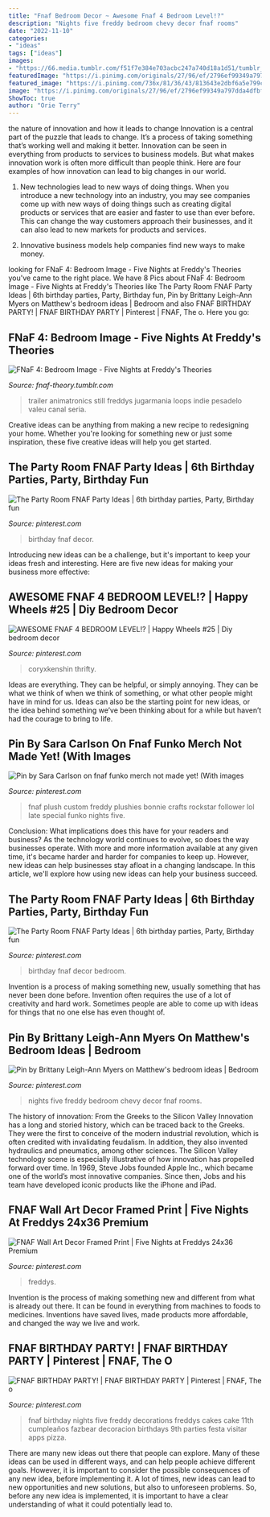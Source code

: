 ```yaml
---
title: "Fnaf Bedroom Decor ~ Awesome Fnaf 4 Bedroom Level!?"
description: "Nights five freddy bedroom chevy decor fnaf rooms"
date: "2022-11-10"
categories:
- "ideas"
tags: ["ideas"]
images:
- "https://66.media.tumblr.com/f51f7e384e703acbc247a740d18a1d51/tumblr_inline_nrgfwx7XnZ1twg8n1_640.png"
featuredImage: "https://i.pinimg.com/originals/27/96/ef/2796ef99349a797dda4dfbf0c6043a00.jpg"
featured_image: "https://i.pinimg.com/736x/81/36/43/813643e2dbf6a5e799cf91fd63e468f4.jpg"
image: "https://i.pinimg.com/originals/27/96/ef/2796ef99349a797dda4dfbf0c6043a00.jpg"
ShowToc: true
author: "Orie Terry"
---
```



the nature of innovation and how it leads to change
Innovation is a central part of the puzzle that leads to change. It’s a process of taking something that’s working well and making it better. Innovation can be seen in everything from products to services to business models. But what makes innovation work is often more difficult than people think. Here are four examples of how innovation can lead to big changes in our world.
1) New technologies lead to new ways of doing things. When you introduce a new technology into an industry, you may see companies come up with new ways of doing things such as creating digital products or services that are easier and faster to use than ever before. This can change the way customers approach their businesses, and it can also lead to new markets for products and services.

2) Innovative business models help companies find new ways to make money.

	

		
looking for FNaF 4: Bedroom Image - Five Nights at Freddy&#039;s Theories you've came to the right place. We have 8 Pics about FNaF 4: Bedroom Image - Five Nights at Freddy&#039;s Theories like The Party Room FNAF Party Ideas | 6th birthday parties, Party, Birthday fun, Pin by Brittany Leigh-Ann Myers on Matthew&#039;s bedroom ideas | Bedroom and also FNAF BIRTHDAY PARTY! | FNAF BIRTHDAY PARTY | Pinterest | FNAF, The o. Here you go:
		
    
## FNaF 4: Bedroom Image - Five Nights At Freddy&#039;s Theories

<img loading=lazy src="https://66.media.tumblr.com/f51f7e384e703acbc247a740d18a1d51/tumblr_inline_nrgfwx7XnZ1twg8n1_640.png" onerror="this.onerror=null;this.src='https://tse4.mm.bing.net/th?id=OIP.hG5BCSltn1mZwv2dwYBq5wHaEo&amp;pid=15.1';" alt="FNaF 4: Bedroom Image - Five Nights at Freddy&#039;s Theories">

_Source: fnaf-theory.tumblr.com_

>trailer animatronics still freddys jugarmania loops indie pesadelo valeu canal seria. 

	

Creative ideas can be anything from making a new recipe to redesigning your home. Whether you're looking for something new or just some inspiration, these five creative ideas will help you get started.

    
## The Party Room FNAF Party Ideas | 6th Birthday Parties, Party, Birthday Fun

<img loading=lazy src="https://i.pinimg.com/736x/81/36/43/813643e2dbf6a5e799cf91fd63e468f4.jpg" onerror="this.onerror=null;this.src='https://tse2.mm.bing.net/th?id=OIP._vUR1XolI3fWFmRJRx7RpQHaJ3&amp;pid=15.1';" alt="The Party Room FNAF Party Ideas | 6th birthday parties, Party, Birthday fun">

_Source: pinterest.com_

>birthday fnaf decor. 

	

Introducing new ideas can be a challenge, but it's important to keep your ideas fresh and interesting. Here are five new ideas for making your business more effective:

    
## AWESOME FNAF 4 BEDROOM LEVEL!? | Happy Wheels #25 | Diy Bedroom Decor

<img loading=lazy src="https://i.pinimg.com/originals/d0/c6/63/d0c663c274fbddaffb5fc9de5f62b6d7.jpg" onerror="this.onerror=null;this.src='https://tse3.mm.bing.net/th?id=OIP.GfvDPaevILrNyObioI6UDQHaEK&amp;pid=15.1';" alt="AWESOME FNAF 4 BEDROOM LEVEL!? | Happy Wheels #25 | Diy bedroom decor">

_Source: pinterest.com_

>coryxkenshin thrifty. 

	

Ideas are everything. They can be helpful, or simply annoying. They can be what we think of when we think of something, or what other people might have in mind for us. Ideas can also be the starting point for new ideas, or the idea behind something we’ve been thinking about for a while but haven’t had the courage to bring to life.

    
## Pin By Sara Carlson On Fnaf Funko Merch Not Made Yet! (With Images

<img loading=lazy src="https://i.pinimg.com/originals/27/96/ef/2796ef99349a797dda4dfbf0c6043a00.jpg" onerror="this.onerror=null;this.src='https://tse2.mm.bing.net/th?id=OIP.K3eX1LQsYV1NrmWXSoEjmwHaJ4&amp;pid=15.1';" alt="Pin by Sara Carlson on fnaf funko merch not made yet! (With images">

_Source: pinterest.com_

>fnaf plush custom freddy plushies bonnie crafts rockstar follower lol late special funko nights five. 

	

Conclusion: What implications does this have for your readers and business?
As the technology world continues to evolve, so does the way businesses operate. With more and more information available at any given time, it's became harder and harder for companies to keep up. However, new ideas can help businesses stay afloat in a changing landscape. In this article, we'll explore how using new ideas can help your business succeed.

    
## The Party Room FNAF Party Ideas | 6th Birthday Parties, Party, Birthday Fun

<img loading=lazy src="https://i.pinimg.com/originals/81/36/43/813643e2dbf6a5e799cf91fd63e468f4.jpg" onerror="this.onerror=null;this.src='https://tse1.mm.bing.net/th?id=OIP.UXqWEWYZu4LzGklYEMQDIwHaJ4&amp;pid=15.1';" alt="The Party Room FNAF Party Ideas | 6th birthday parties, Party, Birthday fun">

_Source: pinterest.com_

>birthday fnaf decor bedroom. 

	

Invention is a process of making something new, usually something that has never been done before. Invention often requires the use of a lot of creativity and hard work. Sometimes people are able to come up with ideas for things that no one else has even thought of.

    
## Pin By Brittany Leigh-Ann Myers On Matthew&#039;s Bedroom Ideas | Bedroom

<img loading=lazy src="https://i.pinimg.com/originals/05/0b/b4/050bb4c6a82f3644f7d557e39d0ba8f2.jpg" onerror="this.onerror=null;this.src='https://tse4.mm.bing.net/th?id=OIP.5zfCn0y6QDkuPDM5mLSVBAHaFj&amp;pid=15.1';" alt="Pin by Brittany Leigh-Ann Myers on Matthew&#039;s bedroom ideas | Bedroom">

_Source: pinterest.com_

>nights five freddy bedroom chevy decor fnaf rooms. 

	

The history of innovation: From the Greeks to the Silicon Valley
Innovation has a long and storied history, which can be traced back to the Greeks. They were the first to conceive of the modern industrial revolution, which is often credited with invalidating feudalism. In addition, they also invented hydraulics and pneumatics, among other sciences.
The Silicon Valley technology scene is especially illustrative of how innovation has propelled forward over time. In 1969, Steve Jobs founded Apple Inc., which became one of the world’s most innovative companies. Since then, Jobs and his team have developed iconic products like the iPhone and iPad.

    
## FNAF Wall Art Decor Framed Print | Five Nights At Freddys 24x36 Premium

<img loading=lazy src="https://i.pinimg.com/originals/f8/e8/e8/f8e8e8154d3036867f298c7647170652.jpg" onerror="this.onerror=null;this.src='https://tse4.mm.bing.net/th?id=OIP._NFmyBcfLJ2dCfKIzW3s4QHaLH&amp;pid=15.1';" alt="FNAF Wall Art Decor Framed Print | Five Nights at Freddys 24x36 Premium">

_Source: pinterest.com_

>freddys. 

	

Invention is the process of making something new and different from what is already out there. It can be found in everything from machines to foods to medicines. Inventions have saved lives, made products more affordable, and changed the way we live and work.

    
## FNAF BIRTHDAY PARTY! | FNAF BIRTHDAY PARTY | Pinterest | FNAF, The O

<img loading=lazy src="https://s-media-cache-ak0.pinimg.com/736x/6e/34/4a/6e344a3cedc648b59c8a82c4178ba419.jpg" onerror="this.onerror=null;this.src='https://tse3.mm.bing.net/th?id=OIP.u5dViZudhsi9OELuUiNpIgHaJ3&amp;pid=15.1';" alt="FNAF BIRTHDAY PARTY! | FNAF BIRTHDAY PARTY | Pinterest | FNAF, The o">

_Source: pinterest.com_

>fnaf birthday nights five freddy decorations freddys cakes cake 11th cumpleaños fazbear decoracion birthdays 9th parties festa visitar apps pizza. 

	

There are many new ideas out there that people can explore. Many of these ideas can be used in different ways, and can help people achieve different goals. However, it is important to consider the possible consequences of any new idea, before implementing it. A lot of times, new ideas can lead to new opportunities and new solutions, but also to unforeseen problems. So, before any new idea is implemented, it is important to have a clear understanding of what it could potentially lead to.

